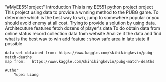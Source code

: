 "#MyEE551project"
	Introduction 
		This is my EE551 python project project
	This project using data to provide a winning method to the PUBG game. To determine which is the best way to win, jump to somewhere popular or 
	you should avoid enemy at all cost. Trying to provide a solution by using data.
		Architecuture features 
			fetch dozens of player's data
		To do 
		obtain data from online status record
		collection data from website
		Analize it the data and find what is the best way to win 
		add feature : show safe area in late state if possible
		
	
	data set obtained from: https://www.kaggle.com/skihikingkevin/pubg-match-deaths
	map from:	https://www.kaggle.com/skihikingkevin/pubg-match-deaths
	
	Author 
		Yupei Liang
